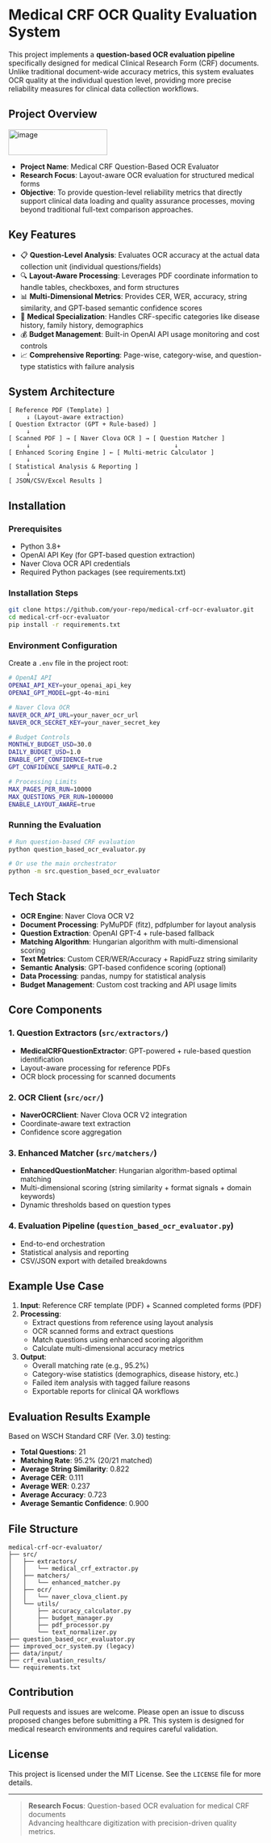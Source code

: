 # Medical CRF OCR Quality Evaluation System

This project implements a **question-based OCR evaluation pipeline** specifically designed for medical Clinical Research Form (CRF) documents. Unlike traditional document-wide accuracy metrics, this system evaluates OCR quality at the individual question level, providing more precise reliability measures for clinical data collection workflows.

## Project Overview

<img width="196" height="51" alt="image" src="https://github.com/user-attachments/assets/8c531d07-2447-4c70-aa94-adef522e1f5c" />


- **Project Name**: Medical CRF Question-Based OCR Evaluator
- **Research Focus**: Layout-aware OCR evaluation for structured medical forms
- **Objective**: To provide question-level reliability metrics that directly support clinical data loading and quality assurance processes, moving beyond traditional full-text comparison approaches.

## Key Features

- 📋 **Question-Level Analysis**: Evaluates OCR accuracy at the actual data collection unit (individual questions/fields)
- 🔍 **Layout-Aware Processing**: Leverages PDF coordinate information to handle tables, checkboxes, and form structures
- 📊 **Multi-Dimensional Metrics**: Provides CER, WER, accuracy, string similarity, and GPT-based semantic confidence scores
- 🏥 **Medical Specialization**: Handles CRF-specific categories like disease history, family history, demographics
- 💰 **Budget Management**: Built-in OpenAI API usage monitoring and cost controls
- 📈 **Comprehensive Reporting**: Page-wise, category-wise, and question-type statistics with failure analysis

## System Architecture

```
[ Reference PDF (Template) ]
     ↓ (Layout-aware extraction)
[ Question Extractor (GPT + Rule-based) ]
     ↓
[ Scanned PDF ] → [ Naver Clova OCR ] → [ Question Matcher ]
     ↓                                        ↓
[ Enhanced Scoring Engine ] ← [ Multi-metric Calculator ]
     ↓
[ Statistical Analysis & Reporting ]
     ↓
[ JSON/CSV/Excel Results ]
```

## Installation

### Prerequisites
- Python 3.8+
- OpenAI API Key (for GPT-based question extraction)
- Naver Clova OCR API credentials
- Required Python packages (see requirements.txt)

### Installation Steps
```bash
git clone https://github.com/your-repo/medical-crf-ocr-evaluator.git
cd medical-crf-ocr-evaluator
pip install -r requirements.txt
```

### Environment Configuration
Create a `.env` file in the project root:
```bash
# OpenAI API
OPENAI_API_KEY=your_openai_api_key
OPENAI_GPT_MODEL=gpt-4o-mini

# Naver Clova OCR
NAVER_OCR_API_URL=your_naver_ocr_url
NAVER_OCR_SECRET_KEY=your_naver_secret_key

# Budget Controls
MONTHLY_BUDGET_USD=30.0
DAILY_BUDGET_USD=1.0
ENABLE_GPT_CONFIDENCE=true
GPT_CONFIDENCE_SAMPLE_RATE=0.2

# Processing Limits
MAX_PAGES_PER_RUN=10000
MAX_QUESTIONS_PER_RUN=1000000
ENABLE_LAYOUT_AWARE=true
```

### Running the Evaluation
```bash
# Run question-based CRF evaluation
python question_based_ocr_evaluator.py

# Or use the main orchestrator
python -m src.question_based_ocr_evaluator
```

## Tech Stack

- **OCR Engine**: Naver Clova OCR V2
- **Document Processing**: PyMuPDF (fitz), pdfplumber for layout analysis
- **Question Extraction**: OpenAI GPT-4 + rule-based fallback
- **Matching Algorithm**: Hungarian algorithm with multi-dimensional scoring
- **Text Metrics**: Custom CER/WER/Accuracy + RapidFuzz string similarity
- **Semantic Analysis**: GPT-based confidence scoring (optional)
- **Data Processing**: pandas, numpy for statistical analysis
- **Budget Management**: Custom cost tracking and API usage limits

## Core Components

### 1. Question Extractors (`src/extractors/`)
- **MedicalCRFQuestionExtractor**: GPT-powered + rule-based question identification
- Layout-aware processing for reference PDFs
- OCR block processing for scanned documents

### 2. OCR Client (`src/ocr/`)
- **NaverOCRClient**: Naver Clova OCR V2 integration
- Coordinate-aware text extraction
- Confidence score aggregation

### 3. Enhanced Matcher (`src/matchers/`)
- **EnhancedQuestionMatcher**: Hungarian algorithm-based optimal matching
- Multi-dimensional scoring (string similarity + format signals + domain keywords)
- Dynamic thresholds based on question types

### 4. Evaluation Pipeline (`question_based_ocr_evaluator.py`)
- End-to-end orchestration
- Statistical analysis and reporting
- CSV/JSON export with detailed breakdowns

## Example Use Case

1. **Input**: Reference CRF template (PDF) + Scanned completed forms (PDF)
2. **Processing**: 
   - Extract questions from reference using layout analysis
   - OCR scanned forms and extract questions
   - Match questions using enhanced scoring algorithm
   - Calculate multi-dimensional accuracy metrics
3. **Output**: 
   - Overall matching rate (e.g., 95.2%)
   - Category-wise statistics (demographics, disease history, etc.)
   - Failed item analysis with tagged failure reasons
   - Exportable reports for clinical QA workflows

## Evaluation Results Example

Based on WSCH Standard CRF (Ver. 3.0) testing:
- **Total Questions**: 21
- **Matching Rate**: 95.2% (20/21 matched)
- **Average String Similarity**: 0.822
- **Average CER**: 0.111
- **Average WER**: 0.237
- **Average Accuracy**: 0.723
- **Average Semantic Confidence**: 0.900

## File Structure

```
medical-crf-ocr-evaluator/
├── src/
│   ├── extractors/
│   │   └── medical_crf_extractor.py
│   ├── matchers/
│   │   └── enhanced_matcher.py
│   ├── ocr/
│   │   └── naver_clova_client.py
│   └── utils/
│       ├── accuracy_calculator.py
│       ├── budget_manager.py
│       ├── pdf_processor.py
│       └── text_normalizer.py
├── question_based_ocr_evaluator.py
├── improved_ocr_system.py (legacy)
├── data/input/
├── crf_evaluation_results/
└── requirements.txt
```

## Contribution

Pull requests and issues are welcome. Please open an issue to discuss proposed changes before submitting a PR. This system is designed for medical research environments and requires careful validation.

## License

This project is licensed under the MIT License. See the `LICENSE` file for more details.

---

> **Research Focus**: Question-based OCR evaluation for medical CRF documents  
> Advancing healthcare digitization with precision-driven quality metrics.
